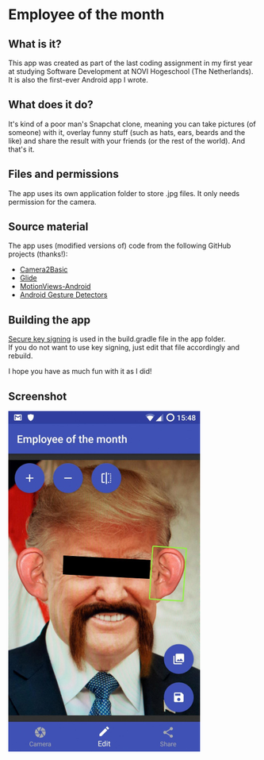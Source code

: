 # Employee of the month
## What is it?
This app was created as part of the last coding assignment in my first year at studying Software Development at NOVI Hogeschool (The Netherlands).  
It is also the first-ever Android app I wrote.
## What does it do?
It's kind of a poor man's Snapchat clone, meaning you can take pictures (of someone) with it, overlay funny stuff (such as hats, ears, beards and the like) and share the result with your friends (or the rest of the world). And that's it.
## Files and permissions
The app uses its own application folder to store .jpg files. It only needs permission for the camera.
## Source material
The app uses (modified versions of) code from the following GitHub projects (thanks!):  
- [Camera2Basic](https://github.com/googlesamples/android-Camera2Basic)  
- [Glide](https://github.com/bumptech/glide)  
- [MotionViews-Android](https://github.com/uptechteam/MotionViews-Android)  
- [Android Gesture Detectors](https://github.com/Almeros/android-gesture-detectors)  
## Building the app
[Secure key signing](https://developer.android.com/studio/publish/app-signing#secure-key) is used in the build.gradle file in the app folder.  
If you do not want to use key signing, just edit that file accordingly and rebuild.  

I hope you have as much fun with it as I did!
## Screenshot
![Screenshot](eotm.jpg)